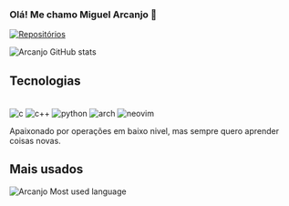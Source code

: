 ### Olá! Me chamo Miguel Arcanjo 👋

[![Repositórios](https://img.shields.io/badge/GitHub-100000?style=for-the-badge&logo=github&logoColor=white)](https://github.com/arcanjo-sys?tab=repositories)

![Arcanjo GitHub stats](https://github-readme-stats.vercel.app/api?username=arcanjo-sys&show_icons=true&theme=radical)

## Tecnologias

<div style="display: inline_block"><br/>
    <img align="center" alt="c" src="https://img.shields.io/badge/C-00599C?style=for-the-badge&logo=c&logoColor=white"/>
    <img align="center" alt="c++" src="https://img.shields.io/badge/C%2B%2B-00599C?style=for-the-badge&logo=c%2B%2B&logoColor=white"/>
    <img align="center" alt="python" src="https://img.shields.io/badge/Python-3776AB?style=for-the-badge&logo=python&logoColor=white"/>
    <img align="center" alt="arch" src="https://img.shields.io/badge/Arch_Linux-1793D1?style=for-the-badge&logo=arch-linux&logoColor=white">
    <img align="center" alt="neovim" src="https://img.shields.io/badge/NeoVim-%2357A143.svg?&style=for-the-badge&logo=neovim&logoColor=white">
<div>

Apaixonado por operações em baixo nivel, mas sempre quero aprender coisas novas.

## Mais usados

![Arcanjo Most used language](https://github-readme-stats.vercel.app/api/top-langs/?username=arcanjo-sys&theme=radical)
